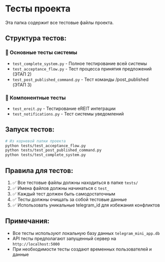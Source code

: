 # Тесты проекта

Эта папка содержит все тестовые файлы проекта.

## Структура тестов:

### 🧪 Основные тесты системы
- `test_complete_system.py` - Полное тестирование всей системы
- `test_acceptance_flow.py` - Тест процесса принятия предложений (ЭТАП 2)
- `test_post_published_command.py` - Тест команды /post_published (ЭТАП 3)

### 🔧 Компонентные тесты
- `test_ereit.py` - Тестирование eREIT интеграции
- `test_notifications.py` - Тест системы уведомлений

## Запуск тестов:

```bash
# Из корневой папки проекта
python tests/test_acceptance_flow.py
python tests/test_post_published_command.py
python tests/test_complete_system.py
```

## Правила для тестов:

1. ✅ Все тестовые файлы должны находиться в папке `tests/`
2. ✅ Имена файлов должны начинаться с `test_`
3. ✅ Каждый тест должен быть самодостаточным
4. ✅ Тесты должны очищать за собой тестовые данные
5. ✅ Использовать уникальные telegram_id для избежания конфликтов

## Примечания:

- Все тесты используют локальную базу данных `telegram_mini_app.db`
- API тесты предполагают запущенный сервер на `http://localhost:5000`
- При необходимости тесты создают временных пользователей и данные